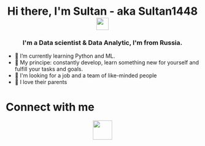 <h1 align="center">Hi there, I'm Sultan - aka Sultan1448
<img src="https://github.com/blackcater/blackcater/raw/main/images/Hi.gif" height="32"/></h1>
<h3 align="center">I'm a Data scientist & Data Analytic, I'm from Russia. </h3>

* 🌱 I’m currently learning Python and ML.
* 🎯 My principe: constantly develop, learn something new for yourself and fulfill your tasks and goals.
* 🔎 I'm looking for a job and a team of like-minded people
* 💖 I love their parents

# Connect with me
<div id="header" align="center">
<a href = "https://t.me/Evil28Harris0"><img src= "https://media.giphy.com/media/ya4eevXU490Iw/giphy.gif" width="50"/></a>
</div>
